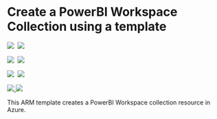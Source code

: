 # Create a PowerBI Workspace Collection using a template

<IMG SRC="https://azbotstorage.blob.core.windows.net/badges/101-powerbi-workspace-create/PublicLastTestDate.svg" />&nbsp;
<IMG SRC="https://azbotstorage.blob.core.windows.net/badges/101-powerbi-workspace-create/PublicDeployment.svg" />&nbsp;

<IMG SRC="https://azbotstorage.blob.core.windows.net/badges/101-powerbi-workspace-create/FairfaxLastTestDate.svg" />&nbsp;
<IMG SRC="https://azbotstorage.blob.core.windows.net/badges/101-powerbi-workspace-create/FairfaxDeployment.svg" />&nbsp;

<IMG SRC="https://azbotstorage.blob.core.windows.net/badges/101-powerbi-workspace-create/BestPracticeResult.svg" />&nbsp;
<IMG SRC="https://azbotstorage.blob.core.windows.net/badges/101-powerbi-workspace-create/CredScanResult.svg" />&nbsp;

<a href="https://portal.azure.com/#create/Microsoft.Template/uri/https%3A%2F%2Fraw.githubusercontent.com%2Fazure%2Fazure-quickstart-templates%2Fmaster%2F101-powerbi-workspace-create%2Fazuredeploy.json" target="_blank">
    <img src="http://azuredeploy.net/deploybutton.png"/>
</a>
<a href="http://armviz.io/#/?load=https%3A%2F%2Fraw.githubusercontent.com%2FAzure%2Fazure-quickstart-templates%2Fmaster%2F101-powerbi-workspace-create%2Fazuredeploy.json" target="_blank">
    <img src="http://armviz.io/visualizebutton.png"/>
</a>

This ARM template creates a PowerBI Workspace collection resource in Azure.
